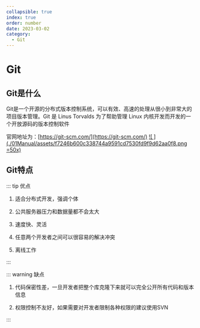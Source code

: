 ```yaml
---
collapsible: true
index: true
order: number
date: 2023-03-02
category: 
  - Git
---
```


# Git
<!-- more -->

## Git是什么

Git是一个开源的分布式版本控制系统，可以有效、高速的处理从很小到非常大的项目版本管理。Git 是 Linus Torvalds 为了帮助管理 Linux 内核开发而开发的一个开放源码的版本控制软件

官网地址为：[https://git-scm.com/](https://git-scm.com/) [![ ](./01Manual/assets/f7246b600c338744a9591cd7530fd9f9d62aa0f8.png =50x)](https://git-scm.com/)

## Git特点

::: tip 优点

1. 适合分布式开发，强调个体

1. 公共服务器压力和数据量都不会太大

1. 速度快、灵活

1. 任意两个开发者之间可以很容易的解决冲突

1. 离线工作

:::

::: warning 缺点

1. 代码保密性差，一旦开发者把整个库克隆下来就可以完全公开所有代码和版本信息

1. 权限控制不友好，如果需要对开发者限制各种权限的建议使用SVN

:::
